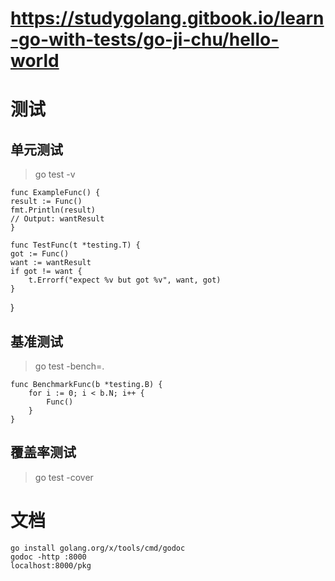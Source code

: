 #  **https://studygolang.gitbook.io/learn-go-with-tests/go-ji-chu/hello-world**

# 测试
## 单元测试
>go test -v

    func ExampleFunc() {
	result := Func()
	fmt.Println(result)
	// Output: wantResult
    }

    func TestFunc(t *testing.T) {
	got := Func()
	want := wantResult
	if got != want {
		t.Errorf("expect %v but got %v", want, got)
	}
}
## 基准测试
> go test -bench=.    

    func BenchmarkFunc(b *testing.B) {
        for i := 0; i < b.N; i++ {
            Func()
        }
    }
## 覆盖率测试
> go test -cover
# 文档
    go install golang.org/x/tools/cmd/godoc
    godoc -http :8000  
    localhost:8000/pkg